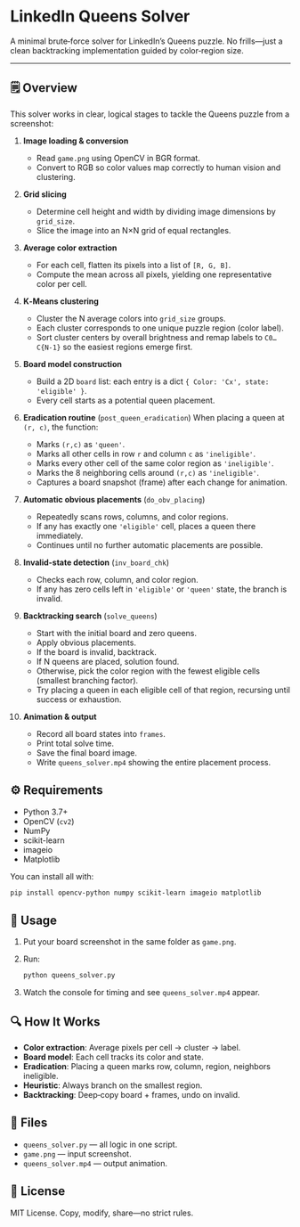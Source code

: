 # LinkedIn Queens Solver

A minimal brute‑force solver for LinkedIn’s Queens puzzle. No frills—just a clean backtracking implementation guided by color‑region size.

---

## 🗒️ Overview

This solver works in clear, logical stages to tackle the Queens puzzle from a screenshot:

1. **Image loading & conversion**

   * Read `game.png` using OpenCV in BGR format.
   * Convert to RGB so color values map correctly to human vision and clustering.

2. **Grid slicing**

   * Determine cell height and width by dividing image dimensions by `grid_size`.
   * Slice the image into an N×N grid of equal rectangles.

3. **Average color extraction**

   * For each cell, flatten its pixels into a list of `[R, G, B]`.
   * Compute the mean across all pixels, yielding one representative color per cell.

4. **K‑Means clustering**

   * Cluster the N average colors into `grid_size` groups.
   * Each cluster corresponds to one unique puzzle region (color label).
   * Sort cluster centers by overall brightness and remap labels to `C0…C{N-1}` so the easiest regions emerge first.

5. **Board model construction**

   * Build a 2D `board` list: each entry is a dict `{ Color: 'Cx', state: 'eligible' }`.
   * Every cell starts as a potential queen placement.

6. **Eradication routine** (`post_queen_eradication`)
   When placing a queen at `(r, c)`, the function:

   * Marks `(r,c)` as `'queen'`.
   * Marks all other cells in row `r` and column `c` as `'ineligible'`.
   * Marks every other cell of the same color region as `'ineligible'`.
   * Marks the 8 neighboring cells around `(r,c)` as `'ineligible'`.
   * Captures a board snapshot (frame) after each change for animation.

7. **Automatic obvious placements** (`do_obv_placing`)

   * Repeatedly scans rows, columns, and color regions.
   * If any has exactly one `'eligible'` cell, places a queen there immediately.
   * Continues until no further automatic placements are possible.

8. **Invalid-state detection** (`inv_board_chk`)

   * Checks each row, column, and color region.
   * If any has zero cells left in `'eligible'` or `'queen'` state, the branch is invalid.

9. **Backtracking search** (`solve_queens`)

   * Start with the initial board and zero queens.
   * Apply obvious placements.
   * If the board is invalid, backtrack.
   * If N queens are placed, solution found.
   * Otherwise, pick the color region with the fewest eligible cells (smallest branching factor).
   * Try placing a queen in each eligible cell of that region, recursing until success or exhaustion.

10. **Animation & output**

    * Record all board states into `frames`.
    * Print total solve time.
    * Save the final board image.
    * Write `queens_solver.mp4` showing the entire placement process.

## ⚙️ Requirements

* Python 3.7+
* OpenCV (`cv2`)
* NumPy
* scikit-learn
* imageio
* Matplotlib

You can install all with:

```bash
pip install opencv-python numpy scikit-learn imageio matplotlib
```

## 🚀 Usage

1. Put your board screenshot in the same folder as `game.png`.
2. Run:

   ```bash
   python queens_solver.py
   ```
3. Watch the console for timing and see `queens_solver.mp4` appear.

## 🔍 How It Works

* **Color extraction**: Average pixels per cell → cluster → label.
* **Board model**: Each cell tracks its color and state.
* **Eradication**: Placing a queen marks row, column, region, neighbors ineligible.
* **Heuristic**: Always branch on the smallest region.
* **Backtracking**: Deep‑copy board + frames, undo on invalid.

## 📝 Files

* `queens_solver.py` — all logic in one script.
* `game.png`         — input screenshot.
* `queens_solver.mp4` — output animation.

## 📄 License

MIT License. Copy, modify, share—no strict rules.
